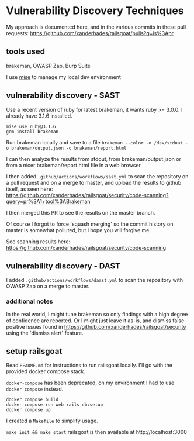 # Vulnerability Discovery Techniques
My approach is documented here, and in the various commits in these pull requests: https://github.com/xanderhades/railsgoat/pulls?q=is%3Apr

## tools used
brakeman, OWASP Zap, Burp Suite

I use [mise](https://github.com/jdx/mise) to manage my local dev environment

## vulnerability discovery - SAST
Use a recent version of ruby for latest brakeman, it wants ruby >= 3.0.0. I already have 3.1.6 installed.

```
mise use ruby@3.1.6
gem install brakeman
```

Run brakeman locally and save to a file
`brakeman --color -o /dev/stdout -o brakeman/output.json -o brakeman/report.html`

I can then analyze the results from stdout, from brakeman/output.json or from a nicer brakeman/report.html file in a web browser

I then added `.github/actions/workflows/sast.yml` to scan the repository on a pull request and on a merge to master, and upload the results to github itself, as seen here: https://github.com/xanderhades/railsgoat/security/code-scanning?query=pr%3A1+tool%3ABrakeman

I then merged this PR to see the results on the master branch. 

Of course I forgot to force 'squash merging' so the commit history on master is somewhat polluted, but I hope you will forgive me.

See scanning results here: https://github.com/xanderhades/railsgoat/security/code-scanning

## vulnerability discovery - DAST

I added `.github/actions/workflows/daast.yml` to scan the repository with OWASP Zap on a merge to master.


### additional notes
In the real world, I might tune brakeman so only findings with a high degree of confidence are reported. Or I might just leave it as-is, and dismiss false positive issues found in https://github.com/xanderhades/railsgoat/security using the 'dismiss alert' feature.

## setup railsgoat
Read `README.md` for instructions to run railsgoat locally. I'll go with the provided docker compose stack.

`docker-compose` has been deprecated, on my environment I had to use `docker compose` instead.

```
docker compose build
docker compose run web rails db:setup
docker compose up
````

I created a `Makefile` to simplify usage.

`make init && make start`
railsgoat is then available at http://localhost:3000
